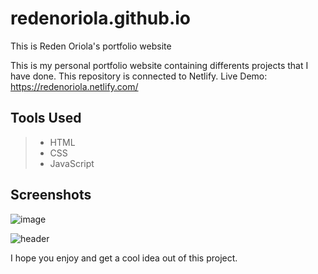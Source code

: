 # redenoriola.github.io
This is Reden Oriola's portfolio website

This is my personal portfolio website containing differents projects that I have done.
This repository is connected to Netlify.
Live Demo: https://redenoriola.netlify.com/

## Tools Used

> * HTML
> * CSS
> * JavaScript

## Screenshots

![image](https://www.dl.dropboxusercontent.com/s/xlvbum1sw51bwww/1.png)

![header](https://www.dl.dropboxusercontent.com/s/rcf5a73ss3jrnuz/2.png)

I hope you enjoy and get a cool idea out of this project.
